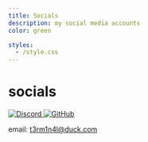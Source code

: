 ```yaml
---
title: Socials
description: my social media accounts
color: green

styles:
  - /style.css
---
```


# socials

<a href="https://discord.com/users/861917446750863402" class="no-style">
  <img src="https://raw.githubusercontent.com/T3RM1N5L/buttons/main/img/discord.gif" alt="Discord">
</a>
<a href="https://github.com/T3RM1N4L" class="no-style">
  <img src="https://raw.githubusercontent.com/T3RM1N5L/buttons/main/img/github.gif" alt="GitHub">
</a>

email: [t3rm1n4l@duck.com](mailto:t3rm1n4l@duck.com)
